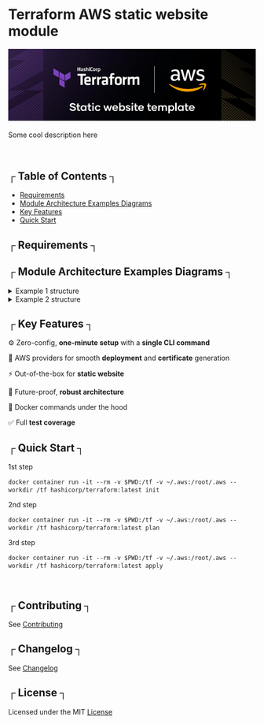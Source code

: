 # Terraform AWS static website module

<a href="#">
    <img alt="Logo" src="https://github.com/nulllogic/terraform-aws-website-static-cloudfront-s3/raw/master/.imgs/header.png" />
</a>

<br/>
<br/>

<div align="left">Some cool description here</div>

<br />
<br />

## ┌ Table of Contents ┐

- [Requirements](#-requirements-)
- [Module Architecture Examples Diagrams](#-module-architecture-examples-diagrams-)
- [Key Features](#-key-features-)
- [Quick Start](#-quick-start-)

<!-- Requirements -->
## ┌ Requirements ┐

<!-- Module Architecture Examples Diagrams -->
## ┌ Module Architecture Examples Diagrams ┐

<details> 
  <summary>Example 1 structure</summary>
    <img alt="Example 1" src="https://github.com/nulllogic/terraform-aws-website-static-cloudfront-s3/raw/master/.imgs/example2.png" />
</details>

<details> 
  <summary>Example 2 structure</summary>
    <img alt="Example 2" src="https://github.com/nulllogic/terraform-aws-website-static-cloudfront-s3/raw/master/.imgs/example2.png" />
</details>

<!-- Key Features -->
## ┌ Key Features ┐

⚙️ Zero-config, **one-minute setup** with a **single CLI command**

🔐 AWS providers for smooth **deployment** and **certificate** generation

⚡ Out-of-the-box for **static website**

💪 Future-proof, **robust architecture**

🐳 Docker commands under the hood 

✅ Full **test coverage**

<!-- Quick Start -->
## ┌ Quick Start ┐

1st step
```
docker container run -it --rm -v $PWD:/tf -v ~/.aws:/root/.aws --workdir /tf hashicorp/terraform:latest init
```

2nd step
```
docker container run -it --rm -v $PWD:/tf -v ~/.aws:/root/.aws --workdir /tf hashicorp/terraform:latest plan
```

3rd step

```
docker container run -it --rm -v $PWD:/tf -v ~/.aws:/root/.aws --workdir /tf hashicorp/terraform:latest apply
```

<br/>

## ┌ Contributing ┐

See [Contributing](https://github.com/nulllogic/terraform-aws-website-static-cloudfront-s3/tree/master/CONTRIBUTING.md)

## ┌ Changelog ┐

See [Changelog](https://github.com/nulllogic/terraform-aws-website-static-cloudfront-s3/tree/master/CHANGELOG.md)

## ┌ License ┐

Licensed under the MIT [License](https://github.com/nulllogic/terraform-aws-website-static-cloudfront-s3/tree/master/LICENSE.md)